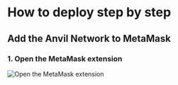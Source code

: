 # How to deploy step by step

## Add the Anvil Network to MetaMask
### 1. Open the MetaMask extension
![Open the MetaMask extension](./images/MetaMask-open-extension-1.png)

